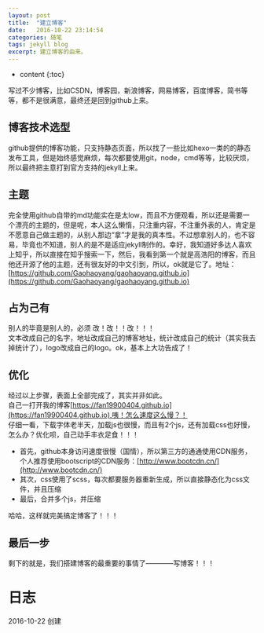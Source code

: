 ```yaml
---
layout: post
title:  "建立博客"
date:   2016-10-22 23:14:54
categories: 随笔
tags: jekyll blog
excerpt: 建立博客的由来。
---
```


* content
{:toc}

写过不少博客，比如CSDN，博客园，新浪博客，网易博客，百度博客，简书等等，都不是很满意，最终还是回到github上来。

## 博客技术选型

github提供的博客功能，只支持静态页面，所以找了一些比如hexo一类的的静态发布工具，但是始终感觉麻烦，每次都要使用git，node，cmd等等，比较厌烦，所以最终把主意打到官方支持的jekyll上来。

## 主题
完全使用github自带的md功能实在是太low，而且不方便观看，所以还是需要一个漂亮的主题的，但是呢，本人这么懒惰，只注重内容，不注重外表的人，肯定是不愿意自己做主题的，从别人那边“拿”才是我的真本性。不过想拿别人的，也不容易，毕竟也不知道，别人的是不是适应jekyll制作的。幸好，我知道好多达人喜欢上知乎，所以直接在知乎搜索一下，然后，我看到第一个就是高浩阳的博客，而且他还开源了他的主题，还有很友好的中文引到，所以，ok就是它了。地址：[https://github.com/Gaohaoyang/gaohaoyang.github.io](https://github.com/Gaohaoyang/gaohaoyang.github.io)

## 占为己有

别人的毕竟是别人的，必须 改！改！！改！！！  
文本改成自己的名字，地址改成自己的博客地址，统计改成自己的统计（其实我去掉统计了），logo改成自己的logo。ok，基本上大功告成了！

## 优化
经过以上步骤，表面上全部完成了，其实并非如此。  
自己一打开我的博客[https://fan19900404.github.io](https://fan19900404.github.io),咦！怎么速度这么慢？！  
仔细一看，下载字体老半天，加载js也很慢，而且有2个js，还有加载css也好慢，怎么办？优化呗，自己动手丰衣足食！！！  
* 首先，github本身访问速度很慢（国情），所以第三方的通通使用CDN服务，个人推荐使用bootscript的CDN服务：[http://www.bootcdn.cn/](http://www.bootcdn.cn/)
* 其次，css使用了scss，每次都要服务器重新生成，所以直接静态化为css文件，并且压缩
* 最后，合并多个js，并压缩

哈哈，这样就完美搞定博客了！！！

## 最后一步
剩下的就是，我们搭建博客的最重要的事情了————写博客！！！

# 日志
2016-10-22 创建